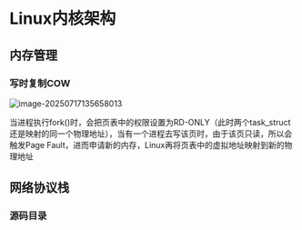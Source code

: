 # Linux内核架构

## 内存管理

### 写时复制COW

![image-20250717135658013](C:\Users\w50050217\AppData\Roaming\Typora\typora-user-images\image-20250717135658013.png)

当进程执行fork()时，会把页表中的权限设置为RD-ONLY（此时两个task_struct还是映射的同一个物理地址），当有一个进程去写该页时，由于该页只读，所以会触发Page Fault，进而申请新的内存，Linux再将页表中的虚拟地址映射到新的物理地址


## 网络协议栈
### 源码目录

